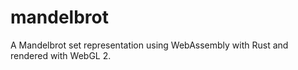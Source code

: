 # mandelbrot
A Mandelbrot set representation using WebAssembly with Rust and rendered with WebGL 2.
